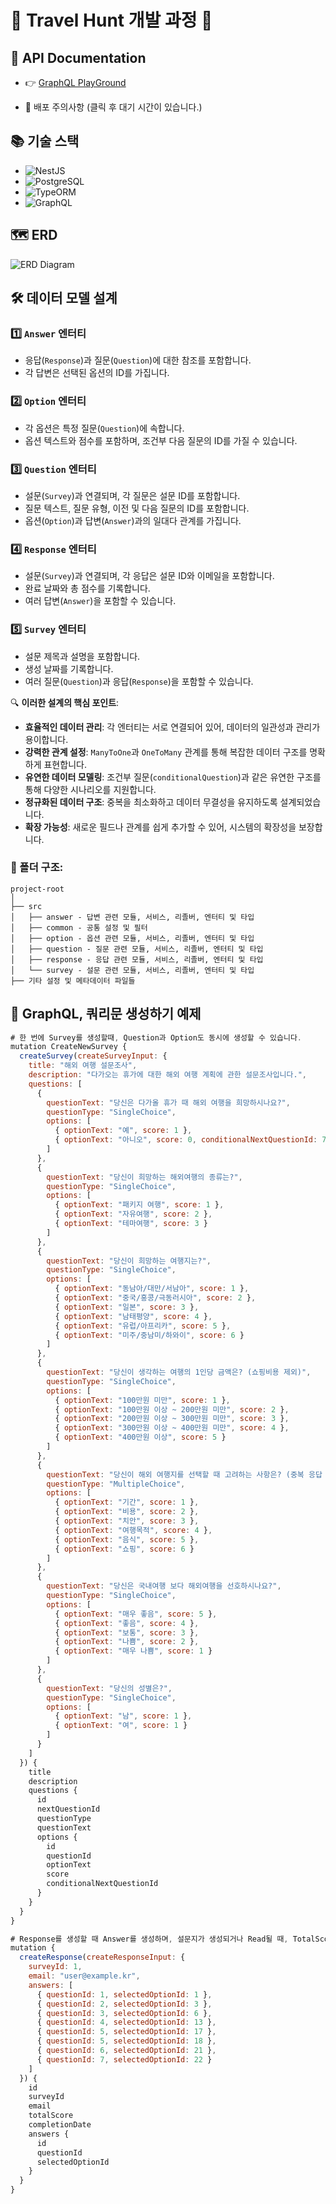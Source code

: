 # 🚀 Travel Hunt 개발 과정 🚀

## 📘 API Documentation

- 👉 [GraphQL PlayGround](https://travel-hunt.onrender.com/graphql/)

- 🚀 배포 주의사항 (클릭 후 대기 시간이 있습니다.)

## 📚 기술 스택

- ![NestJS](https://img.shields.io/badge/NestJS-E0234E?style=for-the-badge&logo=nestjs&logoColor=white)
- ![PostgreSQL](https://img.shields.io/badge/PostgreSQL-336791?style=for-the-badge&logo=postgresql&logoColor=white)
- ![TypeORM](https://img.shields.io/badge/TypeORM-fe0902?style=for-the-badge&logo=databricks&logoColor=white)
- ![GraphQL](https://img.shields.io/badge/GraphQL-E10098?style=for-the-badge&logo=graphql&logoColor=white)

## 🗺️ ERD
![ERD Diagram](https://github.com/hojoonSong/travel-hunt/assets/51044545/e422ceac-9280-4491-b902-a7421b1d5c03)

## 🛠️ 데이터 모델 설계

### 1️⃣ `Answer` 엔터티

- 응답(`Response`)과 질문(`Question`)에 대한 참조를 포함합니다.
- 각 답변은 선택된 옵션의 ID를 가집니다.

### 2️⃣ `Option` 엔터티

- 각 옵션은 특정 질문(`Question`)에 속합니다.
- 옵션 텍스트와 점수를 포함하며, 조건부 다음 질문의 ID를 가질 수 있습니다.

### 3️⃣ `Question` 엔터티

- 설문(`Survey`)과 연결되며, 각 질문은 설문 ID를 포함합니다.
- 질문 텍스트, 질문 유형, 이전 및 다음 질문의 ID를 포함합니다.
- 옵션(`Option`)과 답변(`Answer`)과의 일대다 관계를 가집니다.

### 4️⃣ `Response` 엔터티

- 설문(`Survey`)과 연결되며, 각 응답은 설문 ID와 이메일을 포함합니다.
- 완료 날짜와 총 점수를 기록합니다.
- 여러 답변(`Answer`)을 포함할 수 있습니다.

### 5️⃣ `Survey` 엔터티

- 설문 제목과 설명을 포함합니다.
- 생성 날짜를 기록합니다.
- 여러 질문(`Question`)과 응답(`Response`)을 포함할 수 있습니다.

🔍 **이러한 설계의 핵심 포인트**:

- **효율적인 데이터 관리**: 각 엔터티는 서로 연결되어 있어, 데이터의 일관성과 관리가 용이합니다.
- **강력한 관계 설정**: `ManyToOne`과 `OneToMany` 관계를 통해 복잡한 데이터 구조를 명확하게 표현합니다.
- **유연한 데이터 모델링**: 조건부 질문(`conditionalQuestion`)과 같은 유연한 구조를 통해 다양한 시나리오를 지원합니다.
- **정규화된 데이터 구조**: 중복을 최소화하고 데이터 무결성을 유지하도록 설계되었습니다.
- **확장 가능성**: 새로운 필드나 관계를 쉽게 추가할 수 있어, 시스템의 확장성을 보장합니다.

### 📁 폴더 구조:

```
project-root
│
├── src
│   ├── answer - 답변 관련 모듈, 서비스, 리졸버, 엔터티 및 타입
│   ├── common - 공통 설정 및 필터
│   ├── option - 옵션 관련 모듈, 서비스, 리졸버, 엔터티 및 타입
│   ├── question - 질문 관련 모듈, 서비스, 리졸버, 엔터티 및 타입
│   ├── response - 응답 관련 모듈, 서비스, 리졸버, 엔터티 및 타입
│   └── survey - 설문 관련 모듈, 서비스, 리졸버, 엔터티 및 타입
├── 기타 설정 및 메타데이터 파일들
```

## 🏁 GraphQL, 쿼리문 생성하기 예제

```js
# 한 번에 Survey를 생성할때, Question과 Option도 동시에 생성할 수 있습니다.
mutation CreateNewSurvey {
  createSurvey(createSurveyInput: {
    title: "해외 여행 설문조사",
    description: "다가오는 휴가에 대한 해외 여행 계획에 관한 설문조사입니다.",
    questions: [
      {
        questionText: "당신은 다가올 휴가 때 해외 여행을 희망하시나요?",
        questionType: "SingleChoice",
        options: [
          { optionText: "예", score: 1 },
          { optionText: "아니오", score: 0, conditionalNextQuestionId: 7 }
        ]
      },
      {
        questionText: "당신이 희망하는 해외여행의 종류는?",
        questionType: "SingleChoice",
        options: [
          { optionText: "패키지 여행", score: 1 },
          { optionText: "자유여행", score: 2 },
          { optionText: "테마여행", score: 3 }
        ]
      },
      {
        questionText: "당신이 희망하는 여행지는?",
        questionType: "SingleChoice",
        options: [
          { optionText: "동남아/대만/서남아", score: 1 },
          { optionText: "중국/홍콩/극동러시아", score: 2 },
          { optionText: "일본", score: 3 },
          { optionText: "남태평양", score: 4 },
          { optionText: "유럽/아프리카", score: 5 },
          { optionText: "미주/중남미/하와이", score: 6 }
        ]
      },
      {
        questionText: "당신이 생각하는 여행의 1인당 금액은? (쇼핑비용 제외)",
        questionType: "SingleChoice",
        options: [
          { optionText: "100만원 미만", score: 1 },
          { optionText: "100만원 이상 ~ 200만원 미만", score: 2 },
          { optionText: "200만원 이상 ~ 300만원 미만", score: 3 },
          { optionText: "300만원 이상 ~ 400만원 미만", score: 4 },
          { optionText: "400만원 이상", score: 5 }
        ]
      },
      {
        questionText: "당신이 해외 여행지를 선택할 때 고려하는 사항은? (중복 응답 가능)",
        questionType: "MultipleChoice",
        options: [
          { optionText: "기간", score: 1 },
          { optionText: "비용", score: 2 },
          { optionText: "치안", score: 3 },
          { optionText: "여행목적", score: 4 },
          { optionText: "음식", score: 5 },
          { optionText: "쇼핑", score: 6 }
        ]
      },
      {
        questionText: "당신은 국내여행 보다 해외여행을 선호하시나요?",
        questionType: "SingleChoice",
        options: [
          { optionText: "매우 좋음", score: 5 },
          { optionText: "좋음", score: 4 },
          { optionText: "보통", score: 3 },
          { optionText: "나쁨", score: 2 },
          { optionText: "매우 나쁨", score: 1 }
        ]
      },
      {
        questionText: "당신의 성별은?",
        questionType: "SingleChoice",
        options: [
          { optionText: "남", score: 1 },
          { optionText: "여", score: 1 }
        ]
      }
    ]
  }) {
    title
    description
    questions {
      id
      nextQuestionId
      questionType
      questionText
      options {
        id
        questionId
        optionText
        score
        conditionalNextQuestionId
      }
    }
  }
}
```

```js
# Response를 생성할 때 Answer를 생성하며, 설문지가 생성되거나 Read될 때, TotalScore가 다시 재반영됩니다.
mutation {
  createResponse(createResponseInput: {
    surveyId: 1,
    email: "user@example.kr",
    answers: [
      { questionId: 1, selectedOptionId: 1 },
      { questionId: 2, selectedOptionId: 3 },
      { questionId: 3, selectedOptionId: 6 },
      { questionId: 4, selectedOptionId: 13 },
      { questionId: 5, selectedOptionId: 17 },
      { questionId: 5, selectedOptionId: 18 },
      { questionId: 6, selectedOptionId: 21 },
      { questionId: 7, selectedOptionId: 22 }
    ]
  }) {
    id
    surveyId
    email
    totalScore
    completionDate
    answers {
      id
      questionId
      selectedOptionId
    }
  }
}
```

